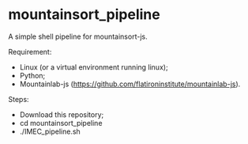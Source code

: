 # mountainsort_pipeline
A simple shell pipeline for mountainsort-js.

Requirement: 
- Linux (or a virtual environment running linux);
- Python;
- Mountainlab-js (https://github.com/flatironinstitute/mountainlab-js).

Steps:
- Download this repository;
- cd mountainsort_pipeline
- ./IMEC_pipeline.sh
